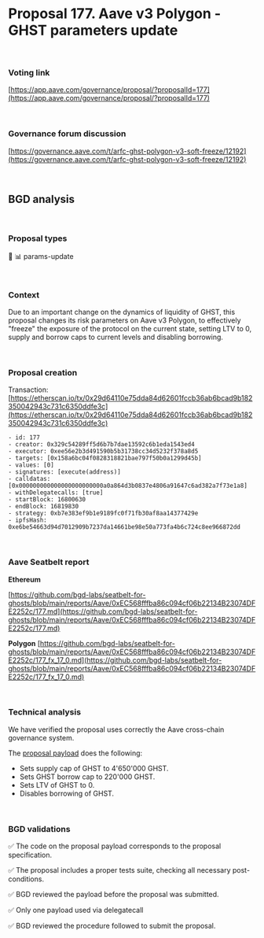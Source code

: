 # Proposal 177. Aave v3 Polygon - GHST parameters update

<br>

### Voting link

[https://app.aave.com/governance/proposal/?proposalId=177](https://app.aave.com/governance/proposal/?proposalId=177)

<br>

### Governance forum discussion

[https://governance.aave.com/t/arfc-ghst-polygon-v3-soft-freeze/12192](https://governance.aave.com/t/arfc-ghst-polygon-v3-soft-freeze/12192)

<br>

## BGD analysis

<br>

### Proposal types

:wrench: :bar_chart: params-update

<br>

### Context

Due to an important change on the dynamics of liquidity of GHST, this proposal changes its risk parameters on Aave v3 Polygon, to effectively "freeze" the exposure of the protocol on the current state, setting LTV to 0, supply and borrow caps to current levels and disabling borrowing.

<br>

### Proposal creation

Transaction: [https://etherscan.io/tx/0x29d64110e75dda84d62601fccb36ab6bcad9b182350042943c731c6350ddfe3c](https://etherscan.io/tx/0x29d64110e75dda84d62601fccb36ab6bcad9b182350042943c731c6350ddfe3c)

```
- id: 177
- creator: 0x329c54289ff5d6b7b7dae13592c6b1eda1543ed4
- executor: 0xee56e2b3d491590b5b31738cc34d5232f378a8d5
- targets: [0x158a6bc04f0828318821bae797f50b0a1299d45b]
- values: [0]
- signatures: [execute(address)]
- calldatas: [0x000000000000000000000000a0a864d3b0837e4806a91647c6ad382a7f73e1a8]
- withDelegatecalls: [true]
- startBlock: 16800630
- endBlock: 16819830
- strategy: 0xb7e383ef9b1e9189fc0f71fb30af8aa14377429e
- ipfsHash: 0xe6be54663d94d7012909b7237da14661be98e50a773fa4b6c724c8ee966872dd
```

<br>

### Aave Seatbelt report

**Ethereum**

[https://github.com/bgd-labs/seatbelt-for-ghosts/blob/main/reports/Aave/0xEC568fffba86c094cf06b22134B23074DFE2252c/177.md](https://github.com/bgd-labs/seatbelt-for-ghosts/blob/main/reports/Aave/0xEC568fffba86c094cf06b22134B23074DFE2252c/177.md)

**Polygon**
[https://github.com/bgd-labs/seatbelt-for-ghosts/blob/main/reports/Aave/0xEC568fffba86c094cf06b22134B23074DFE2252c/177_fx_17_0.md](https://github.com/bgd-labs/seatbelt-for-ghosts/blob/main/reports/Aave/0xEC568fffba86c094cf06b22134B23074DFE2252c/177_fx_17_0.md)

<br>

### Technical analysis

We have verified the proposal uses correctly the Aave cross-chain governance system.

The [proposal payload](https://polygonscan.com/address/0xa0a864d3b0837e4806a91647c6ad382a7f73e1a8#code#F15#L1) does the following:

- Sets supply cap of GHST to 4'650'000 GHST.
- Sets GHST borrow cap to 220'000 GHST.
- Sets LTV of GHST to 0.
- Disables borrowing of GHST.


<br>

### BGD validations

:white_check_mark: The code on the proposal payload corresponds to the proposal specification.

:white_check_mark: The proposal includes a proper tests suite, checking all necessary post-conditions.

:white_check_mark: BGD reviewed the payload before the proposal was submitted.

:white_check_mark: Only one payload used via delegatecall

:white_check_mark: BGD reviewed the procedure followed to submit the proposal.
